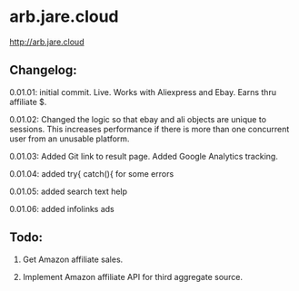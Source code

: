 # arb.jare.cloud


http://arb.jare.cloud


## Changelog: 

0.01.01: initial commit. Live. Works with Aliexpress and Ebay. Earns thru affiliate $. 



0.01.02: Changed the logic so that ebay and ali objects are unique to sessions. This increases performance if there is more than one concurrent user from an unusable platform.



0.01.03: Added Git link to result page. Added Google Analytics tracking.



0.01.04: added try{ catch(){ for some errors



0.01.05: added search text help



0.01.06: added infolinks ads




## Todo:

1. Get Amazon affiliate sales. 



2. Implement Amazon affiliate API for third aggregate source.